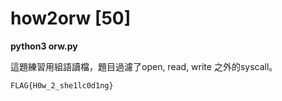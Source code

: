 # how2orw [50]

**python3 orw.py**

這題練習用組語讀檔，題目過濾了open, read, write 之外的syscall。

`FLAG{H0w_2_she1lc0d1ng}`
